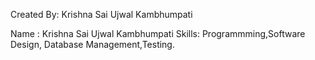 Created By: Krishna Sai Ujwal Kambhumpati

Name : Krishna Sai Ujwal Kambhumpati
Skills: Programmming,Software Design, Database Management,Testing.


  
